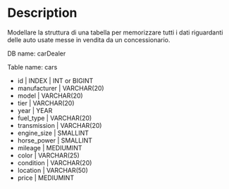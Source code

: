 # Description
Modellare la struttura di una tabella per memorizzare tutti i dati riguardanti delle auto usate messe in vendita da un concessionario.

DB name: carDealer

Table name: cars
- id | INDEX | INT or BIGINT
- manufacturer | VARCHAR(20)
- model | VARCHAR(20)
- tier | VARCHAR(20)
- year | YEAR
- fuel_type | VARCHAR(20)
- transmission | VARCHAR(20)
- engine_size | SMALLINT
- horse_power | SMALLINT
- mileage | MEDIUMINT
- color | VARCHAR(25)
- condition | VARCHAR(20)
- location | VARCHAR(50)
- price | MEDIUMINT
